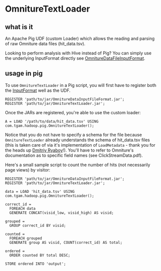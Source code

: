 # OmnitureTextLoader

## what is it
An Apache Pig UDF (custom Loader) which allows the reading and parsing of raw Omniture data files (hit_data.tsv).

Looking to perform analysis with Hive instead of Pig? You can simply use the underlying InputFormat directly see [OmnitureDataFileInputFormat](https://github.com/msukmanowsky/OmnitureDataFileInputFormat).

## usage in pig
To use `OmnitureTextLoader` in a Pig script, you will first have to register both the [InputFormat](https://github.com/msukmanowsky/OmnitureDataFileInputFormat) well as the UDF.

    REGISTER 'path/to/jar/OmnitureDataInputFileFormat.jar';
    REGISTER 'path/to/jar/OmnitureTextLoader.jar';

Once the JARs are registered, you're able to use the custom loader:

    A = LOAD '/path/to/data/hit_data.tsv' USING com.tgam.hadoop.pig.OmnitureTextLoader();
    
Notice that you do not have to specify a schema for the file because `OmnitureTextLoader` already understands the schema of hit_data.tsv files (this is taken care of via it's implementation of `LoadMetadata` - thank you for the heads up [Dmitriy Ryaboy](https://twitter.com/#!/squarecog)!).  You'll have to refer to Omniture's documentation as to specific field names (see ClickStreamData.pdf).

Here's a small sample script to count the number of hits (not necessarily page views) by visitor:

    REGISTER 'path/to/jar/OmnitureDataInputFileFormat.jar';
    REGISTER 'path/to/jar/OmnitureTextLoader.jar';

    data = LOAD 'hit_data.tsv' USING com.tgam.hadoop.pig.OmnitureTextLoader();
    
    correct_id = 
      FOREACH data
      GENERATE CONCAT(visid_low, visid_high) AS visid;
    
    grouped = 
      GROUP correct_id BY visid;
    
    counted = 
      FOREACH grouped
      GENERATE group AS visid, COUNT(correct_id) AS total;
    
    ordered = 
      ORDER counted BY total DESC;
    
    STORE ordered INTO 'output';